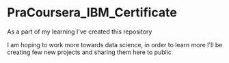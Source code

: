 # PraCoursera_IBM_Certificate
As a part of my learning I've created this repository

I am hoping to work more towards data science, in order to learn more I'll be creating few new projects and sharing them here to public
